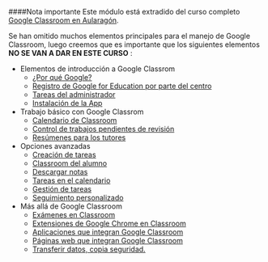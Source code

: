 ####Nota importante
Este módulo está extradido del curso completo [Google Classroom en Aularagón](https://catedu.github.io/google-classroom-2018/).

Se han omitido muchos elementos principales para el manejo de Google Classroom, luego creemos que es importante que los siguientes elementos **NO SE VAN A DAR EN ESTE CURSO** :
* Elementos de introducción a Google Classrom
    * [¿Por qué Google?](https://catedu.github.io/google-classroom-2018/modulo_1_introduccion_a_google_classroom/11_por_que_google.html)
    * [Registro de Google for Education por parte del centro](https://catedu.github.io/google-classroom-2018/modulo_1_introduccion_a_google_classroom/14_el_registro_en_google_for_education.html)
    * [Tareas del administrador](https://catedu.github.io/google-classroom-2018/modulo_1_introduccion_a_google_classroom/15_tareas_de_administracion.html)
    * [Instalación de la App](https://catedu.github.io/google-classroom-2018/modulo_1_introduccion_a_google_classroom/17_instalacion_de_la_app.html)
* Trabajo básico con Google Classrom
    * [Calendario de Classroom](https://catedu.github.io/google-classroom-2018/modulo_2_trabajo_basico_con_google_classroom/24_el_calendario_de_classroom.html)
    * [Control de trabajos pendientes de revisión](https://catedu.github.io/google-classroom-2018/modulo_2_trabajo_basico_con_google_classroom/25_control_de_los_trabajos_pendientes_de_revision.html)
    * [Resúmenes para los tutores](https://catedu.github.io/google-classroom-2018/modulo_2_trabajo_basico_con_google_classroom/28_resumenes_para_los_tutores.html)
* Opciones avanzadas
    * [Creación de tareas](https://catedu.github.io/google-classroom-2018/modulo_3_opciones_avanzadas_de_trabajo_classroom_y/31_creacion_de_tareas.html)
    * [Classroom del alumno](https://catedu.github.io/google-classroom-2018/modulo_3_opciones_avanzadas_de_trabajo_classroom_y/32_el_classroom_del_alumno.html)
    * [Descargar notas](https://catedu.github.io/google-classroom-2018/modulo_3_opciones_avanzadas_de_trabajo_classroom_y/34_descargar_las_notas.html)
    * [Tareas en el calendario](https://catedu.github.io/google-classroom-2018/modulo_3_opciones_avanzadas_de_trabajo_classroom_y/35_tareas_en_el_calendario.html)
    * [Gestión de tareas](https://catedu.github.io/google-classroom-2018/modulo_3_opciones_avanzadas_de_trabajo_classroom_y/36_gestion_de_las_tareas.html)
    * [Seguimiento personalizado](https://catedu.github.io/google-classroom-2018/modulo_3_opciones_avanzadas_de_trabajo_classroom_y/37_seguimiento_personalizado.html)
* Más allá de Google Classroom
    * [Exámenes en Classroom](https://catedu.github.io/google-classroom-2018/modulo_4_mas_alla_de_classroom/41_examenes_en_classroom.html)
    * [Extensiones de Google Chrome en Classroom](https://catedu.github.io/google-classroom-2018/modulo_4_mas_alla_de_classroom/42_extensiones_de_google_chrome_en_classroom.html)
    * [Aplicaciones que integran Google Classroom](https://catedu.github.io/google-classroom-2018/modulo_4_mas_alla_de_classroom/43_aplicaciones_que_integran_google_classroom.html)
    * [Páginas web que integran Google Classroom](https://catedu.github.io/google-classroom-2018/modulo_4_mas_alla_de_classroom/44_paginas_web_que_integran_classroom.html)
    * [Transferir datos, copia seguridad.](https://catedu.github.io/google-classroom-2018/modulo_4_mas_alla_de_classroom/46_transferir_datos,_crear_una_copia_de_seguridad,.html)

    
